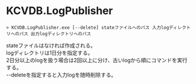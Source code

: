# KCVDB.LogPublisher

```
> KCVDB.LogPublisher.exe [--delete] stateファイルへのパス 入力logディレクトリへのパス 出力logディレクトリへのパス
```
stateファイルはなければ作成される。  
logディレクトリは1日分を指定する。  
2日分以上のlogを扱う場合は2回以上に分け、古いlogから順にコマンドを実行する。  
--deleteを指定すると入力logを随時削除する。
